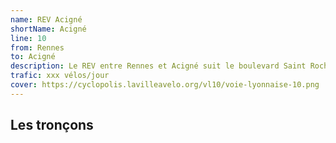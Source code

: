 ```yaml
---
name: REV Acigné
shortName: Acigné
line: 10
from: Rennes
to: Acigné
description: Le REV entre Rennes et Acigné suit le boulevard Saint Roch à Cesson-Sévigné puis La Pommeraie avant de continuer sous la forme de deux pistes unidirectionnelles de part et d'autre de la D86 avec un anneau cyclable porte de Tizé qui se prolonge ensuite par des pistes unidirectionnelles jusqu'à Acigné.
trafic: xxx vélos/jour
cover: https://cyclopolis.lavilleavelo.org/vl10/voie-lyonnaise-10.png
---
```


## Les tronçons

